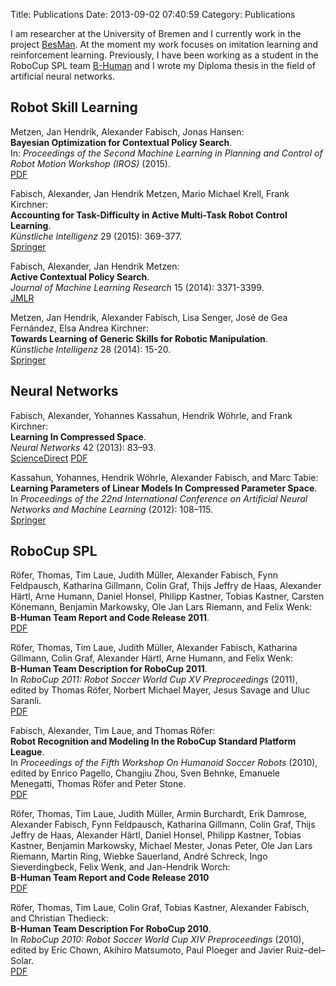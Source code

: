 Title: Publications
Date: 2013-09-02 07:40:59
Category: Publications

I am researcher at the University of Bremen and I currently work in the project
[BesMan](http://robotik.dfki-bremen.de/en/research/projects/besman-1.html). At
the moment my work focuses on imitation learning and reinforcement learning.
Previously, I have been working as a student in the RoboCup SPL team
[B-Human](http://www.b-human.de/) and I wrote my Diploma thesis in the field of
artificial neural networks.

Robot Skill Learning
--------------------

Metzen, Jan Hendrik, Alexander Fabisch, Jonas Hansen:</br>
**Bayesian Optimization for Contextual Policy Search**.</br>
In: *Proceedings of the Second Machine Learning in Planning and Control of Robot Motion Workshop (IROS)* (2015).</br>
[PDF](http://www.cs.unm.edu/~afaust/MLPC15_proceedings/MLPC15_paper_Metzen.pdf)

Fabisch, Alexander, Jan Hendrik Metzen, Mario Michael Krell, Frank Kirchner:</br>
**Accounting for Task-Difficulty in Active Multi-Task Robot Control Learning**.</br>
*Künstliche Intelligenz* 29 (2015): 369-377.</br>
[Springer](http://link.springer.com/article/10.1007%2Fs13218-015-0363-2)

Fabisch, Alexander, Jan Hendrik Metzen:</br>
**Active Contextual Policy Search**.</br>
*Journal of Machine Learning Research* 15 (2014): 3371-3399.</br>
[JMLR](http://jmlr.org/papers/v15/fabisch14a.html)

Metzen, Jan Hendrik, Alexander Fabisch, Lisa Senger, José de Gea Fernández, Elsa Andrea Kirchner:</br>
**Towards Learning of Generic Skills for Robotic Manipulation**.</br>
*Künstliche Intelligenz* 28 (2014): 15-20.</br>
[Springer](http://link.springer.com/article/10.1007/s13218-013-0280-1)

Neural Networks
---------------

Fabisch, Alexander, Yohannes Kassahun, Hendrik Wöhrle, and Frank Kirchner:</br>
**Learning In Compressed Space**.</br>
*Neural Networks* 42 (2013): 83–93.</br>
[ScienceDirect](http://www.sciencedirect.com/science/article/pii/S089360801300035X) [PDF](http://informatik.uni-bremen.de/~afabisch/files/2013_NN_LCS.pdf)

Kassahun, Yohannes, Hendrik Wöhrle, Alexander Fabisch, and Marc Tabie:</br>
**Learning Parameters of Linear Models In Compressed Parameter Space**.</br>
In *Proceedings of the 22nd International Conference on Artificial Neural Networks and Machine Learning* (2012): 108–115.</br>
[Springer](http://link.springer.com/content/pdf/10.1007%2F978-3-642-33266-1_14)

RoboCup SPL
-----------

Röfer, Thomas, Tim Laue, Judith Müller, Alexander Fabisch, Fynn Feldpausch, Katharina Gillmann, Colin Graf, Thijs Jeffry de Haas, Alexander Härtl, Arne Humann, Daniel Honsel, Philipp Kastner, Tobias Kastner, Carsten Könemann, Benjamin Markowsky, Ole Jan Lars Riemann, and Felix Wenk:</br>
**B-Human Team Report and Code Release 2011**.</br>
[PDF](http://www.b-human.de/downloads/bhuman11_coderelease.pdf)

Röfer, Thomas, Tim Laue, Judith Müller, Alexander Fabisch, Katharina Gillmann, Colin Graf, Alexander Härtl, Arne Humann, and Felix Wenk:</br>
**B-Human Team Description for RoboCup 2011**.</br>
In *RoboCup 2011: Robot Soccer World Cup XV Preproceedings* (2011), edited by Thomas Röfer, Norbert Michael Mayer, Jesus Savage and Uluc Saranli.</br>
[PDF](http://www.b-human.de/downloads/bhuman11_tdp.pdf)

Fabisch, Alexander, Tim Laue, and Thomas Röfer:</br>
**Robot Recognition and Modeling In the RoboCup Standard Platform League**.</br>
In *Proceedings of the Fifth Workshop On Humanoid Soccer Robots* (2010), edited by Enrico Pagello, Changjiu Zhou, Sven Behnke, Emanuele Menegatti, Thomas Röfer and Peter Stone.</br>
[PDF](http://www.informatik.uni-bremen.de/kogrob/papers/Humanoids-Fabisch-etal-10.pdf)

Röfer, Thomas, Tim Laue, Judith Müller, Armin Burchardt, Erik Damrose, Alexander Fabisch, Fynn Feldpausch, Katharina Gillmann, Colin Graf, Thijs Jeffry de Haas, Alexander Härtl, Daniel Honsel, Philipp Kastner, Tobias Kastner, Benjamin Markowsky, Michael Mester, Jonas Peter, Ole Jan Lars Riemann, Martin Ring, Wiebke Sauerland, André Schreck, Ingo Sieverdingbeck, Felix Wenk, and Jan-Hendrik Worch:</br>
**B-Human Team Report and Code Release 2010**</br>
[PDF](http://www.b-human.de/downloads/bhuman10_coderelease.pdf)

Röfer, Thomas, Tim Laue, Colin Graf, Tobias Kastner, Alexander Fabisch, and Christian Thedieck:</br>
**B-Human Team Description For RoboCup 2010**.</br>
In *RoboCup 2010: Robot Soccer World Cup XIV Preproceedings* (2010), edited by Eric Chown, Akihiro Matsumoto, Paul Ploeger and Javier Ruiz–del–Solar.</br>
[PDF](http://www.b-human.de/downloads/bhuman10_tdp.pdf)
